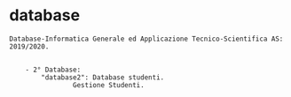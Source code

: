 # database

	Database-Informatica Generale ed Applicazione Tecnico-Scientifica AS: 2019/2020.
	
	
		- 2° Database:
			"database2": Database studenti. 
					Gestione Studenti.
